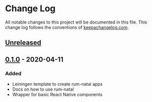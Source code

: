 # Change Log
All notable changes to this project will be documented in this file. This change log follows the conventions of [keepachangelog.com](http://keepachangelog.com/).

## [Unreleased]

## [0.1.0] - 2020-04-11
### Added
- Leiningen template to create rum-natal apps
- Docs on how to use rum-natal
- Wrapper for basic React Native components

[Unreleased]: https://github.com/ClockworksIO/rum-natal/compare/0.1.0...HEAD
[0.1.0]: https://github.com/ClockworksIO/rum-natal
